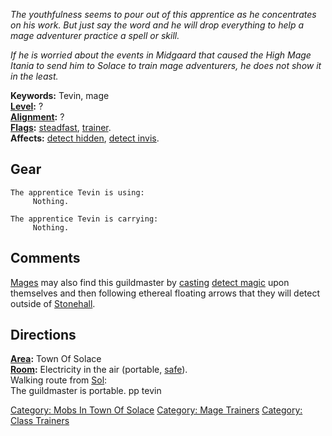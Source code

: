 *The youthfulness seems to pour out of this apprentice as he
concentrates on his work. But just say the word and he will drop
everything to help a mage adventurer practice a spell or skill.*

*If he is worried about the events in Midgaard that caused the High Mage
Itania to send him to Solace to train mage adventurers, he does not show
it in the least.*

**Keywords:** Tevin, mage  
**[Level](Level.md "wikilink"):** ?  
**[Alignment](Alignment.md "wikilink"):** ?  
**[Flags](:Category:_Mob_Types.md "wikilink"):**
[steadfast](Sentinel_Mobs.md "wikilink"),
[trainer](:Category:_Trainers.md "wikilink").  
**Affects:** [detect hidden](Detect_Hidden.md "wikilink"), [detect
invis](Detect_Invis.md "wikilink").  

## Gear

`The apprentice Tevin is using:`  
`     Nothing.`

`The apprentice Tevin is carrying:`  
`     Nothing.`

## Comments

[Mages](:Category:_Mages.md "wikilink") may also find this guildmaster
by [casting](Cast.md "wikilink") [detect
magic](Detect_Magic.md "wikilink") upon themselves and then following
ethereal floating arrows that they will detect outside of
[Stonehall](:Category:_Stonehall.md "wikilink").

## Directions

**[Area](:Category:_Areas.md "wikilink"):** Town Of Solace  
**[Room](:Category:_Rooms.md "wikilink"):** Electricity in the air
(portable, [safe](Safe_Rooms.md "wikilink")).  
Walking route from [Sol](Sol.md "wikilink"):  
The guildmaster is portable. pp tevin  

[Category: Mobs In Town Of
Solace](Category:_Mobs_In_Town_Of_Solace "wikilink") [Category: Mage
Trainers](Category:_Mage_Trainers "wikilink") [Category: Class
Trainers](Category:_Class_Trainers "wikilink")
